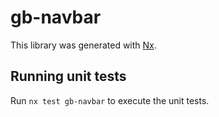 # gb-navbar

This library was generated with [Nx](https://nx.dev).

## Running unit tests

Run `nx test gb-navbar` to execute the unit tests.
